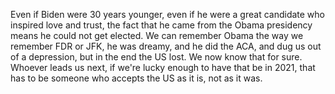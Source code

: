 Even if Biden were 30 years younger, even if he were a great candidate who inspired love and trust, the fact that he came from the Obama presidency means he could not get elected. We can remember Obama the way we remember FDR or JFK, he was dreamy, and he did the ACA, and dug us out of a depression, but in the end the US lost. We now know that for sure. Whoever leads us next, if we're lucky enough to have that be in 2021, that has to be someone who accepts the US as it is, not as it was. 
